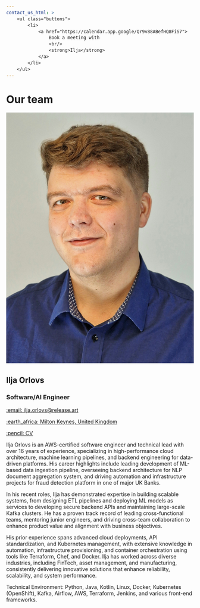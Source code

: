 ```yaml
---
contact_us_html: >
    <ul class="buttons">
        <li>
            <a href="https://calendar.app.google/Qr9v88ABefHQ8FiS7">
                Book a meeting with
                <br/>
                <strong>Ilja</strong>
            </a>
        </li>
    </ul>
---
```

# Our team

<div class="photo">
    <img src="./assets/photo.jpg" alt="photo"/>
</div>

## Ilja Orlovs
### Software/AI Engineer

<div>
    <p>
        <a href="mailto:ilja.orlovs@release.art">
            :email: ilja.orlovs@release.art
        </a>
    </p>
    <p>
        <a href="https://maps.app.goo.gl/EoMFdXpNpUkUVHHy8">
            :earth_africa: Milton Keynes, United Kingdom
        </a>
    </p>
    <p>
        <a href="https://1drv.ms/w/c/5da12d2571dea029/QSmg3nElLaEggF18KQAAAAAAeB4kKyH_QlmZdQ">
            :pencil: CV
        </a>
    </p>
</div>

Ilja Orlovs is an AWS-certified software engineer and technical lead with over 16 years of experience, specializing in high-performance cloud architecture, machine learning pipelines, and backend engineering for data-driven platforms. His career highlights include leading development of ML-based data ingestion pipeline, overseeing backend architecture for NLP document aggregation system, and driving automation and infrastructure projects for fraud detection platform in one of major UK Banks.

In his recent roles, Ilja has demonstrated expertise in building scalable systems, from designing ETL pipelines and deploying ML models as services to developing secure backend APIs and maintaining large-scale Kafka clusters. He has a proven track record of leading cross-functional teams, mentoring junior engineers, and driving cross-team collaboration to enhance product value and alignment with business objectives.

His prior experience spans advanced cloud deployments, API standardization, and Kubernetes management, with extensive knowledge in automation, infrastructure provisioning, and container orchestration using tools like Terraform, Chef, and Docker. Ilja has worked across diverse industries, including FinTech, asset management, and manufacturing, consistently delivering innovative solutions that enhance reliability, scalability, and system performance.

Technical Environment: Python, Java, Kotlin, Linux, Docker, Kubernetes (OpenShift), Kafka, Airflow, AWS, Terraform, Jenkins, and various front-end frameworks.





